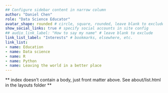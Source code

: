 ```yaml
---
## Configure sidebar content in narrow column
author: "Daniel Chen"
role: "Data Science Educator"
avatar_shape: rounded # circle, square, rounded, leave blank to exclude
show_social_links: true # specify social accounts in site config
## audio_link_label: "How to say my name" # leave blank to exclude
link_list_label: "Interests" # bookmarks, elsewhere, etc.
link_list:
- name: Education
- name: Data science
- name: R
- name: Python
- name: Leaving the world in a better place
---
```


** index doesn't contain a body, just front matter above.
See about/list.html in the layouts folder **
